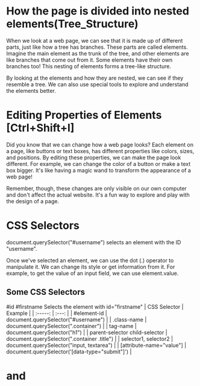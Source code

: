 # How the page is divided into nested elements(Tree_Structure) 

When we look at a web page, we can see that it is made up of different parts, just like how a tree has branches. These parts are called elements. Imagine the main element as the trunk of the tree, and other elements are like branches that come out from it. Some elements have their own branches too! This nesting of elements forms a tree-like structure.

By looking at the elements and how they are nested, we can see if they resemble a tree. We can also use special tools to explore and understand the elements better.


# Editing Properties of Elements [Ctrl+Shift+I]
Did you know that we can change how a web page looks? Each element on a page, like buttons or text boxes, has different properties like colors, sizes, and positions. By editing these properties, we can make the page look different. For example, we can change the color of a button or make a text box bigger. It's like having a magic wand to transform the appearance of a web page!

Remember, though, these changes are only visible on our own computer and don't affect the actual website. It's a fun way to explore and play with the design of a page.



# CSS Selectors
document.querySelector("#username") selects an element with the ID "username".

Once we've selected an element, we can use the dot (.) operator to manipulate it. We can change its style or get information from it. For example, to get the value of an input field, we can use element.value.

## Some CSS Selectors
#id	#firstname	Selects the element with id="firstname"
| CSS Selector | Example    |
| :-----: | :---: |
| #element-id | document.querySelector("#username")   |
| .class-name | document.querySelector(".container")   |
| tag-name | document.querySelector("h1")   |
| parent-selector child-selector | document.querySelector(".container .title")   |
| selector1, selector2 | document.querySelector("input, textarea")   |
| [attribute-name="value"] | document.querySelector('[data-type="submit"]')   |


# <link> and <script>
In the Network tab of the browser's developer tools, we can see the requests made by the web page to load different resources like HTML, CSS, and JavaScript files. When we reload the page, we can observe these requests and how they are related to <link> or <script> tags in the page's code.

# Disable Cache
"Disable Cache" affect the loading. Disabling cache makes the browser fetch all resources again instead of using cached versions, which can help in testing and debugging.

# Throlling
we use the throttling feature in the developer tools to simulate different network conditions. This helps us understand how the web page performs under slow connections or limited bandwidth.


## BONUS
# CSS
CSS (Cascading Style Sheets) justifies its name as styles can be inherited from parent to child elements, allowing for efficient and consistent design across a web page.

# Event Listeners [Note]
Removing these event listeners on interactive elements like buttons would result in the loss of their intended functionality, rendering them unresponsive to user input and impacting the overall interactive experience of the website.


# Observe the HTTP requests, and see what (memory cache) and (disk cache)
Memory Cache : **The memory cache stores recently accessed web page resources for faster retrieval.**

Disk Cache : **The disk cache stores web page resources on the hard drive for quicker access in subsequent visits.**


**Why is the size of the page transferred less than the total resources?**
The size of the page transferred is often less than the total resources due to caching. Cached resources are stored locally, reducing the need to fetch them again from the server, resulting in faster loading times and less data transfer.
